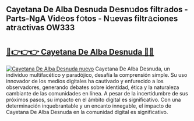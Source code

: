 ## Cayetana De Alba Desnuda D𝚎sn𝚞dos filtr𝚊dos - Parts-NgA Vid𝚎os f𝚘tos - N𝚞evas filtr𝚊ciones atr𝚊ctivas OW333

# <h2><a href="http://mb8fin.tromn.icu/?c=Cayetana+De+Alba+Desnuda">🔗👉👉👉 Cayetana De Alba Desnuda 🔗🔗</a></h2>

[![Cayetana De Alba Desnuda nuevo](https://i.imgur.com/pEAQMta.gif)](http://mb8fin.tromn.icu/?c=Cayetana+De+Alba+Desnuda)
Cayetana De Alba Desnuda, un individuo multifacético y paradójico, desafía la comprensión simple. Su uso innovador de los medios digitales ha cautivado y enfurecido a los observadores, generando debates sobre identidad, ética y la naturaleza cambiante de las comunidades en línea. A pesar de la incertidumbre de sus próximos pasos, su impacto en el ámbito digital es significativo. Con una determinación inquebrantable y un encanto innegable, el impacto de Cayetana De Alba Desnuda en la comunidad digital es significativo.
